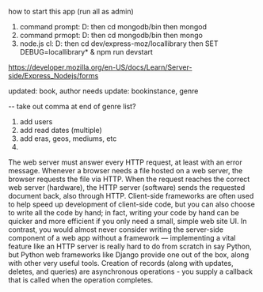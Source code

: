 
how to start this app (run all as admin)
1. command prompt: D: then cd mongodb/bin then mongod
2. command prmopt: D: then cd mongodb/bin then mongo
3. node.js cl: D: then cd dev/express-moz/locallibrary then SET DEBUG=locallibrary* & npm run devstart





https://developer.mozilla.org/en-US/docs/Learn/Server-side/Express_Nodejs/forms

updated:	  book, author
needs update: bookinstance, genre


-- take out comma at end of genre list?




1. add users
2. add read dates (multiple)
3. add eras, geos, mediums, etc
4. 












The web server must answer every HTTP request, at least with an error message.
Whenever a browser needs a file hosted on a web server, the browser requests the file via HTTP. When the request reaches the correct web server (hardware), the HTTP server (software) sends the requested document back, also through HTTP.
Client-side frameworks are often used to help speed up development of client-side code, but you can also choose to write all the code by hand; in fact, writing your code by hand can be quicker and more efficient if you only need a small, simple web site UI. In contrast, you would almost never consider writing the server-side component of a web app without a framework — implementing a vital feature like an HTTP server is really hard to do from scratch in say Python, but Python web frameworks like Django provide one out of the box, along with other very useful tools.
Creation of records (along with updates, deletes, and queries) are asynchronous operations - you supply a callback that is called when the operation completes.